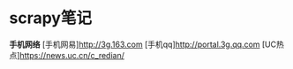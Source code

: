 # scrapy笔记

 **手机网络**
 [手机网易]http://3g.163.com
 [手机qq]http://portal.3g.qq.com 
 [UC热点]https://news.uc.cn/c_redian/

